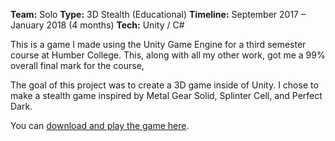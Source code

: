 **Team:** Solo
**Type:** 3D Stealth (Educational)
**Timeline:** September 2017 – January 2018 (4 months)
**Tech:** Unity / C#

This is a game I made using the Unity Game Engine for a third semester course at Humber College. This, along with all my other work, got me a 99% overall final mark for the course,

The goal of this project was to create a 3D game inside of Unity. I chose to make a stealth game inspired by Metal Gear Solid, Splinter Cell, and Perfect Dark.

You can [download and play the game here](https://drive.google.com/open?id=1Emxxza3tvGgbfcXvveNgUjlOlFGIGWXg).
